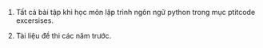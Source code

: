 1. Tất cả bài tập khi học môn lập trình ngôn ngữ python trong mục ptitcode excersises.

2. Tài liệu đề thi các năm trước.
